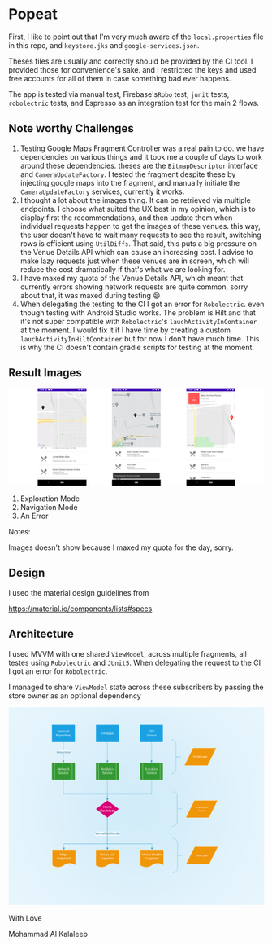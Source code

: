# Popeat

First, I like to point out that I'm very much aware of the `local.properties` file in this repo, and `keystore.jks` and `google-services.json`.

Theses files are usually and correctly should be provided by the CI tool. I provided those for convenience's sake. and I restricted the keys and used free accounts for all of them in case something bad ever happens.

The app is tested via manual test, Firebase's`Robo` test, `junit` tests, `robolectric` tests, and Espresso as an integration test for the main 2 flows.



## Note worthy Challenges

1. Testing Google Maps Fragment Controller was a real pain to do. we have dependencies on various things and it took me a couple of days to work around these dependencies. theses are the `BitmapDescriptor` interface and `CameraUpdateFactory`. I tested the fragment despite these by injecting google maps into the fragment, and manually initiate the `CameraUpdateFactory` services, currently it works.
2. I thought a lot about the images thing. It can be retrieved via multiple endpoints. I choose what suited the UX best in my opinion, which is to display first the recommendations, and then update them when individual requests happen to get the images of these venues. this way, the user doesn't have to wait many requests to see the result, switching rows is efficient using `UtilDiffs`. That said, this puts a big pressure on the Venue Details API which can cause an increasing cost. I advise to make lazy requests just when these venues are in screen, which will reduce the cost dramatically if that's what we are looking for.
3. I have maxed my quota of the Venue Details API, which meant that currently errors showing network requests are quite common, sorry about that, it was maxed during testing :smile:
4. When delegating the testing to the CI I got an error for `Robolectric`. even though testing with Android Studio works. The problem is Hilt and that it's not super compatible with `Robolectric`'s `lauchActivityInContainer` at the moment. I would fix it if I have time by creating a custom `lauchActivityInHiltContainer` but for now I don't have much time. This is why the CI doesn't contain gradle scripts for testing at the moment.



## Result Images

![Exploration Mode](./art/previews.png)

1. Exploration Mode
2. Navigation Mode
3. An Error

Notes:

Images doesn't show because I maxed my quota for the day, sorry.



## Design

I used the material design guidelines from

https://material.io/components/lists#specs



## Architecture

 I used MVVM with one shared `ViewModel`, across multiple fragments, all testes using `Robolectric` and `JUnit5`. When delegating the request to the CI I got an error for `Robolectric`.

I managed to share `ViewModel` state across these subscribers by passing the store owner as an optional dependency

![Arch](./art/arch.png)







With Love 

Mohammad Al Kalaleeb
